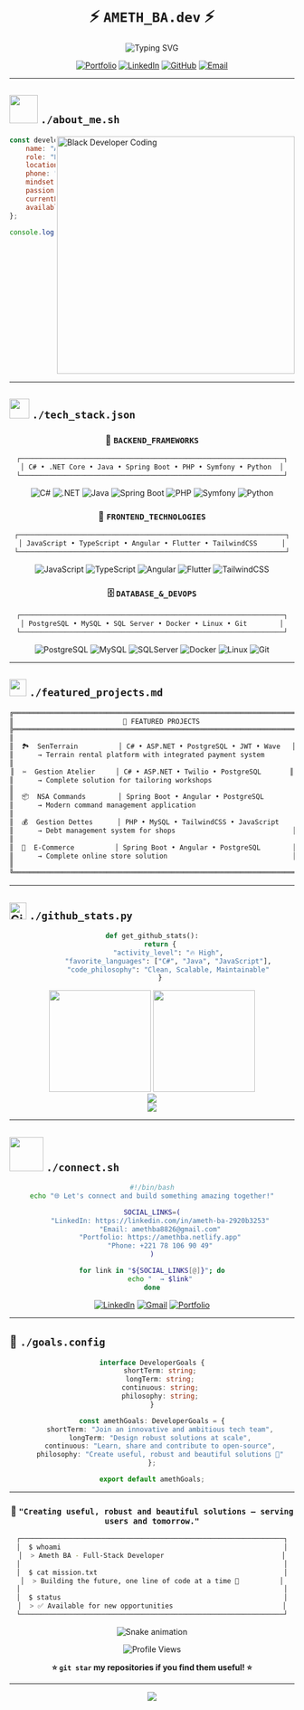# <div align="center">⚡ **`AMETH_BA.dev`** ⚡</div>

<div align="center">
  
  ![Typing SVG](https://readme-typing-svg.demolab.com/?lines=`>>+Full-Stack+Developer+💻`;`>>+Software+Engineer+🚀`;`>>+Based+in+Dakar,+Senegal+🌍`;`>>+Ready+for+new+challenges+🔥`&font=JetBrains%20Mono&center=true&width=700&height=60&duration=3000&pause=800&color=00FF88&vCenter=true&size=18)

</div>

<div align="center">
  
  [![Portfolio](https://img.shields.io/badge/🌐_PORTFOLIO-00FF88?style=for-the-badge&logo=vercel&logoColor=black&labelColor=1a1a1a)](https://amethba.netlify.app/)
  [![LinkedIn](https://img.shields.io/badge/LINKEDIN-0077B5?style=for-the-badge&logo=linkedin&logoColor=white&labelColor=1a1a1a)](https://www.linkedin.com/in/ameth-ba-2920b3253)
  [![GitHub](https://img.shields.io/badge/GITHUB-00FF88?style=for-the-badge&logo=github&logoColor=black&labelColor=1a1a1a)](https://github.com/Bameth)
  [![Email](https://img.shields.io/badge/EMAIL-FF6B6B?style=for-the-badge&logo=gmail&logoColor=white&labelColor=1a1a1a)](mailto:amethba8826@gmail.com)
  
</div>

---

## <img src="https://media.giphy.com/media/VgCDAzcKvsR6OM0uWg/giphy.gif" width="50"> **`./about_me.sh`**

<div align="left">

<img align="right" alt="Black Developer Coding" width="420" src="https://images.unsplash.com/photo-1507003211169-0a1dd7228f2d?ixlib=rb-4.0.3&ixid=M3wxMjA3fDB8MHxwaG90by1wYWdlfHx8fGVufDB8fHx8fA%3D%3D&auto=format&fit=crop&w=387&q=80">

```javascript
const developer = {
    name: "Ameth BA",
    role: "Full-Stack Developer",
    location: "Dakar, Senegal 🇸🇳",
    phone: "+221 78 106 90 49",
    mindset: ["Curious", "Rigorous", "Creative"],
    passion: "Building scalable & secure solutions",
    currentFocus: "Software Architecture & Performance",
    availableForHire: true
};

console.log(`Hello World! I'm ${developer.name} 👋`);
```

</div>

<br clear="both"/>

---

## <img src="https://media.giphy.com/media/iY8CRBdQXODJSCERIr/giphy.gif" width="35"> **`./tech_stack.json`**

<div align="center">

### 🎯 **`BACKEND_FRAMEWORKS`**
```bash
┌─────────────────────────────────────────────────────────────────┐
│ C# • .NET Core • Java • Spring Boot • PHP • Symfony • Python  │
└─────────────────────────────────────────────────────────────────┘
```

![C#](https://img.shields.io/badge/C%23-239120?style=for-the-badge&logo=c-sharp&logoColor=white&labelColor=1a1a1a)
![.NET](https://img.shields.io/badge/.NET-5C2D91?style=for-the-badge&logo=.net&logoColor=white&labelColor=1a1a1a)
![Java](https://img.shields.io/badge/Java-ED8B00?style=for-the-badge&logo=openjdk&logoColor=white&labelColor=1a1a1a)
![Spring Boot](https://img.shields.io/badge/Spring_Boot-6DB33F?style=for-the-badge&logo=spring-boot&logoColor=white&labelColor=1a1a1a)
![PHP](https://img.shields.io/badge/PHP-777BB4?style=for-the-badge&logo=php&logoColor=white&labelColor=1a1a1a)
![Symfony](https://img.shields.io/badge/Symfony-000000?style=for-the-badge&logo=symfony&logoColor=white&labelColor=1a1a1a)
![Python](https://img.shields.io/badge/Python-3776AB?style=for-the-badge&logo=python&logoColor=white&labelColor=1a1a1a)

### 🎨 **`FRONTEND_TECHNOLOGIES`**
```bash
┌──────────────────────────────────────────────────────────────────┐
│ JavaScript • TypeScript • Angular • Flutter • TailwindCSS      │
└──────────────────────────────────────────────────────────────────┘
```

![JavaScript](https://img.shields.io/badge/JavaScript-F7DF1E?style=for-the-badge&logo=javascript&logoColor=black&labelColor=1a1a1a)
![TypeScript](https://img.shields.io/badge/TypeScript-007ACC?style=for-the-badge&logo=typescript&logoColor=white&labelColor=1a1a1a)
![Angular](https://img.shields.io/badge/Angular-DD0031?style=for-the-badge&logo=angular&logoColor=white&labelColor=1a1a1a)
![Flutter](https://img.shields.io/badge/Flutter-02569B?style=for-the-badge&logo=flutter&logoColor=white&labelColor=1a1a1a)
![TailwindCSS](https://img.shields.io/badge/Tailwind_CSS-38B2AC?style=for-the-badge&logo=tailwind-css&logoColor=white&labelColor=1a1a1a)

### 🗄️ **`DATABASE_&_DEVOPS`**
```bash
┌─────────────────────────────────────────────────────────────────┐
│ PostgreSQL • MySQL • SQL Server • Docker • Linux • Git        │
└─────────────────────────────────────────────────────────────────┘
```

![PostgreSQL](https://img.shields.io/badge/PostgreSQL-316192?style=for-the-badge&logo=postgresql&logoColor=white&labelColor=1a1a1a)
![MySQL](https://img.shields.io/badge/MySQL-005C84?style=for-the-badge&logo=mysql&logoColor=white&labelColor=1a1a1a)
![SQLServer](https://img.shields.io/badge/SQL_Server-CC2927?style=for-the-badge&logo=microsoft-sql-server&logoColor=white&labelColor=1a1a1a)
![Docker](https://img.shields.io/badge/Docker-2496ED?style=for-the-badge&logo=docker&logoColor=white&labelColor=1a1a1a)
![Linux](https://img.shields.io/badge/Linux-FCC624?style=for-the-badge&logo=linux&logoColor=black&labelColor=1a1a1a)
![Git](https://img.shields.io/badge/Git-F05032?style=for-the-badge&logo=git&logoColor=white&labelColor=1a1a1a)

</div>

---

## <img src="https://media.giphy.com/media/WUlplcMpOCEmTGBtBW/giphy.gif" width="30"> **`./featured_projects.md`**

<div align="center">

```bash
╔═══════════════════════════════════════════════════════════════════════╗
║                           🚀 FEATURED PROJECTS                        ║
╠═══════════════════════════════════════════════════════════════════════╣
║                                                                       ║
║  🏞️  SenTerrain          │ C# • ASP.NET • PostgreSQL • JWT • Wave   ║
║      → Terrain rental platform with integrated payment system        ║
║                                                                       ║
║  ✂️  Gestion Atelier     │ C# • ASP.NET • Twilio • PostgreSQL       ║
║      → Complete solution for tailoring workshops                     ║
║                                                                       ║
║  📦  NSA Commands        │ Spring Boot • Angular • PostgreSQL        ║
║      → Modern command management application                         ║
║                                                                       ║
║  💰  Gestion Dettes      │ PHP • MySQL • TailwindCSS • JavaScript    ║
║      → Debt management system for shops                             ║
║                                                                       ║
║  🛒  E-Commerce          │ Spring Boot • Angular • PostgreSQL        ║
║      → Complete online store solution                               ║
║                                                                       ║
╚═══════════════════════════════════════════════════════════════════════╝
```

</div>

---

## <img src="https://media.giphy.com/media/W5eoZHPpUx9sapR0eu/giphy.gif" width="30px" alt="Git"/> **`./github_stats.py`**

<div align="center">

```python
def get_github_stats():
    return {
        "activity_level": "🔥 High",
        "favorite_languages": ["C#", "Java", "JavaScript"],
        "code_philosophy": "Clean, Scalable, Maintainable"
    }
```

<img height="180em" src="https://github-readme-stats.vercel.app/api?username=Bameth&show_icons=true&theme=github_dark&include_all_commits=true&count_private=true&hide_border=true&bg_color=0d1117&title_color=00ff88&icon_color=00ff88&text_color=ffffff&border_radius=10"/>
<img height="180em" src="https://github-readme-stats.vercel.app/api/top-langs/?username=Bameth&layout=compact&langs_count=8&theme=github_dark&hide_border=true&bg_color=0d1117&title_color=00ff88&text_color=ffffff&border_radius=10"/>

</div>

<div align="center">
  <img src="https://github-readme-streak-stats.herokuapp.com/?user=Bameth&theme=github-dark-blue&hide_border=true&background=0d1117&stroke=00ff88&ring=00ff88&fire=ff6b6b&currStreakLabel=ffffff&border_radius=10"/>
</div>

<div align="center">
  <img src="https://github-readme-activity-graph.vercel.app/graph?username=Bameth&bg_color=0d1117&color=00ff88&line=00ff88&point=ffffff&area=true&hide_border=true&radius=10"/>
</div>

---

## <img src="https://media.giphy.com/media/LnQjpWaON8nhr21vNW/giphy.gif" width="60"> **`./connect.sh`**

<div align="center">

```bash
#!/bin/bash
echo "🌐 Let's connect and build something amazing together!"

SOCIAL_LINKS=(
    "LinkedIn: https://linkedin.com/in/ameth-ba-2920b3253"
    "Email: amethba8826@gmail.com"
    "Portfolio: https://amethba.netlify.app"
    "Phone: +221 78 106 90 49"
)

for link in "${SOCIAL_LINKS[@]}"; do
    echo "  → $link"
done
```

[![LinkedIn](https://img.shields.io/badge/-CONNECT_ON_LINKEDIN-0077B5?style=for-the-badge&logo=Linkedin&logoColor=white&labelColor=1a1a1a)](https://www.linkedin.com/in/ameth-ba-2920b3253)
[![Gmail](https://img.shields.io/badge/-SEND_EMAIL-D14836?style=for-the-badge&logo=Gmail&logoColor=white&labelColor=1a1a1a)](mailto:amethba8826@gmail.com)
[![Portfolio](https://img.shields.io/badge/-VIEW_PORTFOLIO-00FF88?style=for-the-badge&logo=vercel&logoColor=black&labelColor=1a1a1a)](https://amethba.netlify.app/)

</div>

---

## 🎯 **`./goals.config`**

<div align="center">

```typescript
interface DeveloperGoals {
    shortTerm: string;
    longTerm: string;
    continuous: string;
    philosophy: string;
}

const amethGoals: DeveloperGoals = {
    shortTerm: "Join an innovative and ambitious tech team",
    longTerm: "Design robust solutions at scale",
    continuous: "Learn, share and contribute to open-source",
    philosophy: "Create useful, robust and beautiful solutions 🚀"
};

export default amethGoals;
```

</div>

---

<div align="center">

### 💫 **`"Creating useful, robust and beautiful solutions – serving users and tomorrow."`** 

```bash
┌─────────────────────────────────────────────────────────────────┐
│  $ whoami                                                       │
│  > Ameth BA - Full-Stack Developer                             │
│                                                                 │
│  $ cat mission.txt                                              │
│  > Building the future, one line of code at a time 🚀          │
│                                                                 │
│  $ status                                                       │
│  > ✅ Available for new opportunities                           │
└─────────────────────────────────────────────────────────────────┘
```

![Snake animation](https://github.com/Bameth/Bameth/blob/output/github-contribution-grid-snake.svg)

<img src="https://komarev.com/ghpvc/?username=Bameth&label=Profile+Views&color=00ff88&style=for-the-badge&labelColor=1a1a1a" alt="Profile Views" />

**⭐ `git star` my repositories if you find them useful! ⭐**

</div>

---

<div align="center">
  <img src="https://capsule-render.vercel.app/api?type=waving&color=gradient&customColorList=12&height=100&section=footer"/>
</div>
